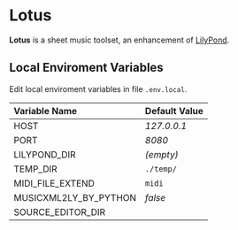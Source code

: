 # Lotus

**Lotus** is a sheet music toolset, an enhancement of [LilyPond](http://lilypond.org/).


## Local Enviroment Variables

Edit local enviroment variables in file `.env.local`.

Variable Name			| Default Value
:--						| :--
HOST					| *127.0.0.1*
PORT					| *8080*
LILYPOND_DIR			| *(empty)*
TEMP_DIR				| `./temp/`
MIDI_FILE_EXTEND		| `midi`
MUSICXML2LY_BY_PYTHON	| *false*
SOURCE_EDITOR_DIR		|
